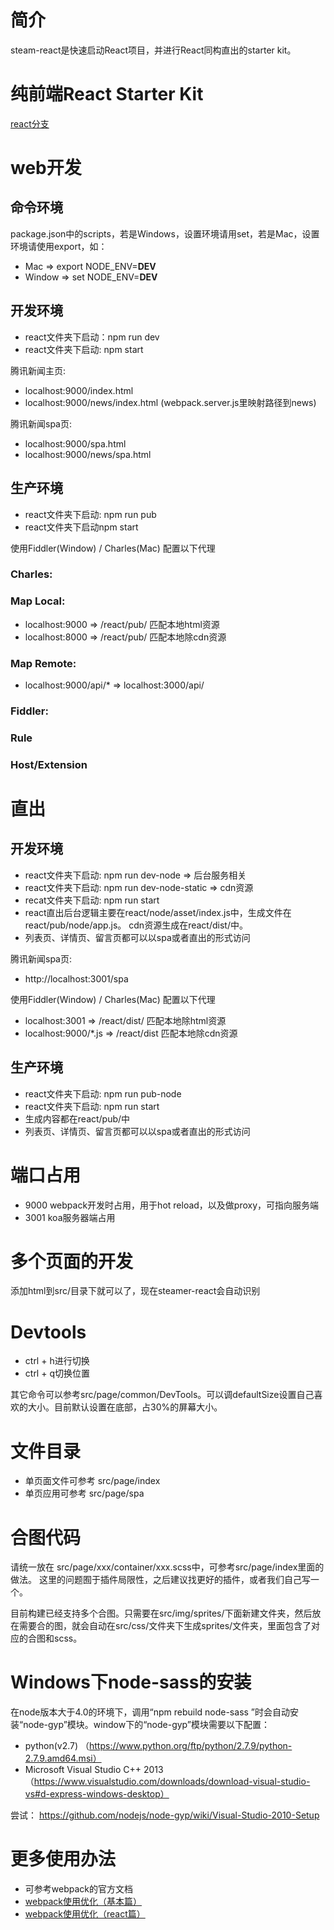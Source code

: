 # 简介
steam-react是快速启动React项目，并进行React同构直出的starter kit。

# 纯前端React Starter Kit
[react分支](https://github.com/SteamerTeam/steamer-react/tree/react)

# web开发

## 命令环境
package.json中的scripts，若是Windows，设置环境请用set，若是Mac，设置环境请使用export，如：
* Mac => export NODE_ENV=__DEV__
* Window => set NODE_ENV=__DEV__

## 开发环境
* react文件夹下启动：npm run dev
* react文件夹下启动: npm start

腾讯新闻主页:
* localhost:9000/index.html 
* localhost:9000/news/index.html (webpack.server.js里映射路径到news)

腾讯新闻spa页:
* localhost:9000/spa.html
* localhost:9000/news/spa.html

## 生产环境
* react文件夹下启动: npm run pub
* react文件夹下启动npm start

使用Fiddler(Window) / Charles(Mac) 配置以下代理

### Charles:
### Map Local: 
* localhost:9000 => /react/pub/ 匹配本地html资源
* localhost:8000 => /react/pub/ 匹配本地除cdn资源 

### Map Remote: 
* localhost:9000/api/* => localhost:3000/api/

### Fiddler:
### Rule

### Host/Extension


# 直出
## 开发环境
* react文件夹下启动: npm run dev-node => 后台服务相关
* react文件夹下启动: npm run dev-node-static  => cdn资源
* recat文件夹下启动: npm run start
* react直出后台逻辑主要在react/node/asset/index.js中，生成文件在react/pub/node/app.js。
cdn资源生成在react/dist/中。
* 列表页、详情页、留言页都可以以spa或者直出的形式访问

腾讯新闻spa页:
* http://localhost:3001/spa

使用Fiddler(Window) / Charles(Mac) 配置以下代理
* localhost:3001 => /react/dist/ 匹配本地除html资源 
* localhost:9000/*.js => /react/dist 匹配本地除cdn资源 

## 生产环境
* react文件夹下启动: npm run pub-node
* react文件夹下启动: npm run start
* 生成内容都在react/pub/中
* 列表页、详情页、留言页都可以以spa或者直出的形式访问

# 端口占用
* 9000 webpack开发时占用，用于hot reload，以及做proxy，可指向服务端
* 3001 koa服务器端占用

# 多个页面的开发
添加html到src/目录下就可以了，现在steamer-react会自动识别

# Devtools
* ctrl + h进行切换
* ctrl + q切换位置

其它命令可以参考src/page/common/DevTools。可以调defaultSize设置自己喜欢的大小。目前默认设置在底部，占30%的屏幕大小。

# 文件目录
* 单页面文件可参考 src/page/index
* 单页应用可参考 src/page/spa


# 合图代码
请统一放在 src/page/xxx/container/xxx.scss中，可参考src/page/index里面的做法。
这里的问题囿于插件局限性，之后建议找更好的插件，或者我们自己写一个。

目前构建已经支持多个合图。只需要在src/img/sprites/下面新建文件夹，然后放在需要合的图，就会自动在src/css/文件夹下生成sprites/文件夹，里面包含了对应的合图和scss。

# Windows下node-sass的安装
在node版本大于4.0的环境下，调用“npm rebuild node-sass ”时会自动安装“node-gyp”模块。window下的“node-gyp”模块需要以下配置：

* python(v2.7) （https://www.python.org/ftp/python/2.7.9/python-2.7.9.amd64.msi）
* Microsoft Visual Studio C++ 2013 （https://www.visualstudio.com/downloads/download-visual-studio-vs#d-express-windows-desktop）


尝试：
https://github.com/nodejs/node-gyp/wiki/Visual-Studio-2010-Setup

# 更多使用办法
* 可参考webpack的官方文档
* [webpack使用优化（基本篇）](https://github.com/lcxfs1991/blog/issues/2)
* [webpack使用优化（react篇）](https://github.com/lcxfs1991/blog/issues/7)
